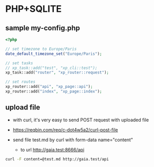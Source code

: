 # PHP+SQLITE

## sample my-config.php

```php
<?php

// set timezone to Europe/Paris
date_default_timezone_set("Europe/Paris");

// set tasks
// xp_task::add("test", "xp_cli::test");
xp_task::add("router", "xp_router::request");

// set routes
xp_router::add("api", "xp_page::api");
xp_router::add("index", "xp_page::index");

```

## upload file

* with curl, it's very easy to send POST request with uploaded file 
* https://reqbin.com/req/c-dot4w5a2/curl-post-file

* send file test.md by curl with form-data name="content"
  * to url http://gaia.test:8666/api 

```bash
curl -F content=@test.md http://gaia.test/api 
```

